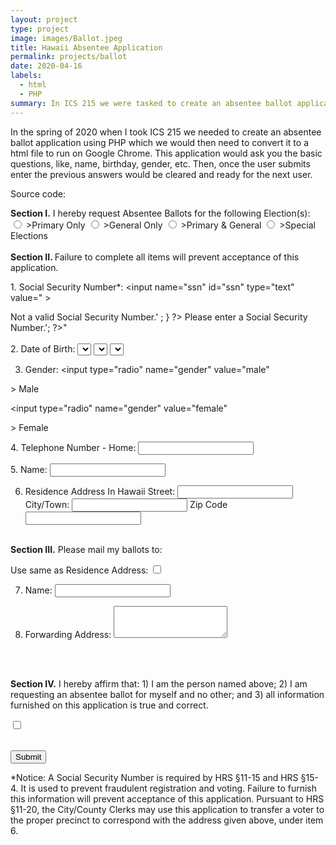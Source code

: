 ```yaml
---
layout: project
type: project
image: images/Ballot.jpeg
title: Hawaii Absentee Application
permalink: projects/ballot
date: 2020-04-16
labels:
  - html
  - PHP
summary: In ICS 215 we were tasked to create an absentee ballot application that would be able to run on Google Chrome.
---
```



In the spring of 2020 when I took ICS 215 we needed to create an absentee ballot application using PHP which we would then need to convert it to a html file to run on Google Chrome. This application would ask you the basic questions, like, name, birthday, gender, etc. Then, once the user submits enter the previous answers would be cleared and ready for the next user.

Source code:

<!-- Object: To make the form that a voter is filling out sticky and will produce and error message when something is not filled out -->
<!doctype html>
<html>
<head>
<title>Hawaii Absentee Application</title>
<!--                   PHP Assignment 01                    -->
<!--   Modified version of HI Absentee Ballot Application   -->
<!--                 Created by: Ed Meyer                   -->
<style>
  .error {
    color: #A00;
    font-weight: bold;
  }
</style>
<script type="text/javascript">

  /**
   * Determines how many days there should be in the month, when the user changes the month.
   * Calls populateDays() with the amount of days.
   *
   * @param monthValue An integer representing the month. Janurary is 1.
   */
  function adjustDays(monthValue) {
    // January, March, May, July, August, October and December have 31 days.
    if (monthValue == 1 || monthValue == 3 || monthValue == 5 || monthValue == 7 ||
        monthValue == 8 || monthValue == 10 || monthValue == 12) {
      populateDays(31);
    }
    // February will have 29 days.
    else if (monthValue == 2) {
      populateDays(29);
    }
    // The rest of the months have 30 days.
    else {
      populateDays(30);
    }
  }

  /**
   * Creates and adds <option> for each day in the month.
   * Clears the current list and re-populates at every change.
   *
   * @numDays An integer representing how many days.
   */
  function populateDays(numDays) {
    // Get the day <select> menu.
    let daysNode = document.getElementById("day");
    // Clears all the days.
    daysNode.innerHTML = "";
    // Populate the days <select> menu for how much there should be.
    for (let i = 1; i <= numDays; i++) {
      // Temporary day node to be added to the day <select> menu.
      let tempDayNode = document.createElement("OPTION");
      tempDayNode.innerHTML = i;
      daysNode.add(tempDayNode);
    }
  }

  function copyAddress(checkedParam) {
    if (checkedParam) {
      document.absentapp.forwardName.value = document.absentapp.name.value;
      document.absentapp.forwardAddress.value = document.absentapp.resAdd.value + "\n";
      document.absentapp.forwardAddress.value += document.absentapp.citytown1.value + " HI, " + document.absentapp.zip1.value;
    }
  }

</script>
</head>
<body>
<form name="absentapp" method="post">
<strong>Section I.</strong> I hereby request Absentee Ballots for the following Election(s):<br>
<!-- Used to make the buttons sticky when the user enters an input  -->
<!-- For all the the buttons, Primary, General, Primary and General, and Specail -->
<input type="radio" name="BallotType" value="PrimaryOnly"
<?php
  if (isset($_GET['BallotType'])) echo "checked";
?>
>Primary Only
<input type="radio" name="BallotType" value="GeneralOnly"
<?php
  if (isset($_GET['BallotType'])) echo "checked";
?>
>General Only
<input type="radio" name="BallotType" value="PandG"
<?php
  if (isset($_GET['BallotType'])) echo "checked";
?>
>Primary &amp; General
<input type="radio" name="BallotType" value="Special"
<?php
  if (isset($_GET['BallotType'])) echo "checked";
?>
>Special Elections


<br>
<br>
<strong>Section II. </strong>Failure to complete all items will prevent acceptance of this application.<br>

<label for="ssn">1. Social Security Number*:</label> <input name="ssn" id="ssn" type="text" value=" <?php
//making sure that the SSN section won't have the information disappear even after the user hits submit
if (isset($_GET['ssn'])) echo $_GET['ssn'];
?>>

<?php
//Ensuring that whenever the user enters a SSN that it will meet the requirements and there will be no additional information
if (!preg_match("/^\d{3}-\d{2}-\d{4}$/")) {
  echo '<span class="error"> Not a valid Social Security Number.</span>' ;
}
?>
<?php if (isset($_GET['submit']) && strlen($_GET['ssn']) == 0) echo '<span class="error">Please enter a
Social Security Number.</span>'; ?>" <br>


<br>
2. Date of Birth:
<select id="month" onchange="adjustDays(this.value)">
  <script type="text/javascript">
    let months = ["January", "February","March", "April", "May", "June", "July", "August",
                  "September", "October", "November", "December"];
    for (let i = 1; i <= 12; i++) {
      document.write("<option value=\"" + i + "\">" + months[i-1] + "</option>");
    }
  </script>
</select>
<select id="day">
  <script type="text/javascript">
    for (let i = 1; i <= 31; i++) {
      document.write("<option>" + i + "</option>");
    }
  </script>
</select>
<select id="year">
  <script type="text/javascript">
    let currentYear = new Date().getFullYear();
    for (let i = currentYear - 17; i >= (currentYear - 122); i--) {
      document.write("<option>" + i + "</option>");
    }
  </script>
</select>
<br>

3. Gender:
<input type="radio" name="gender" value="male"
<?php
  if (isset($_GET['gender'])) echo "checked";
?>> Male
<input type="radio" name="gender" value="female"
<?php
  if (isset($_GET['gender'])) echo "checked";
?>> Female
<br>

<label for="hometele">4. Telephone Number - Home:</label> <input name="hometele" id="hometele" type="text" value="">
<br>

<label for="name">5. Name: </label>
<input name="name" id="name" type="text" value=""><br>

6. Residence Address In Hawaii Street:
<input name="resAdd" id="resAdd" type="text" value=""> <br>
City/Town: <input name="citytown1" id="citytown1" type="text" value=""> Zip Code <input name="zip1" id="zip1" type="text" value=""><br>
<br>
<strong>Section III.</strong> Please mail my ballots to: <br>

Use same as Residence Address: <input name="copyResAdd" id="copyResAdd" type="checkbox" onclick="copyAddress(this.checked)"> <br>

7. Name: <input name="forwardName" id="forwardName" type="text"> <br>

8. Forwarding Address: <textarea rows="3" name="forwardAddress" id="forwardAddress"></textarea>
<br>
<br>

<label for="affirm"><strong>Section IV.</strong> I hereby affirm that: 1) I am the person named above; 2) I am requesting an absentee ballot for myself and no other; and 3) all information furnished on this application is true and correct. </label>

<input name="affirm" id="affirm" type="checkbox"> <br>

<br>
<input type="submit" name="submit" value="Submit">
</form>
*Notice: A Social Security Number is required by HRS &sect;11-15 and HRS &sect;15-4. It is used to prevent fraudulent registration and voting. Failure to furnish this information will prevent acceptance of this application. Pursuant to HRS &sect;11-20, the City/County Clerks may use this application to transfer a voter to the proper precinct to correspond with the address given above, under item 6.
</body>
</html>
